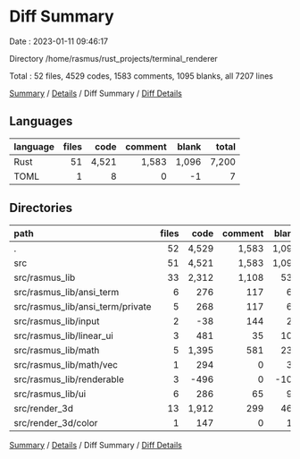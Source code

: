 # Diff Summary

Date : 2023-01-11 09:46:17

Directory /home/rasmus/rust_projects/terminal_renderer

Total : 52 files,  4529 codes, 1583 comments, 1095 blanks, all 7207 lines

[Summary](results.md) / [Details](details.md) / Diff Summary / [Diff Details](diff-details.md)

## Languages
| language | files | code | comment | blank | total |
| :--- | ---: | ---: | ---: | ---: | ---: |
| Rust | 51 | 4,521 | 1,583 | 1,096 | 7,200 |
| TOML | 1 | 8 | 0 | -1 | 7 |

## Directories
| path | files | code | comment | blank | total |
| :--- | ---: | ---: | ---: | ---: | ---: |
| . | 52 | 4,529 | 1,583 | 1,095 | 7,207 |
| src | 51 | 4,521 | 1,583 | 1,096 | 7,200 |
| src/rasmus_lib | 33 | 2,312 | 1,108 | 530 | 3,950 |
| src/rasmus_lib/ansi_term | 6 | 276 | 117 | 63 | 456 |
| src/rasmus_lib/ansi_term/private | 5 | 268 | 117 | 60 | 445 |
| src/rasmus_lib/input | 2 | -38 | 144 | 20 | 126 |
| src/rasmus_lib/linear_ui | 3 | 481 | 35 | 102 | 618 |
| src/rasmus_lib/math | 5 | 1,395 | 581 | 238 | 2,214 |
| src/rasmus_lib/math/vec | 1 | 294 | 0 | 36 | 330 |
| src/rasmus_lib/renderable | 3 | -496 | 0 | -100 | -596 |
| src/rasmus_lib/ui | 6 | 286 | 65 | 90 | 441 |
| src/render_3d | 13 | 1,912 | 299 | 469 | 2,680 |
| src/render_3d/color | 1 | 147 | 0 | 15 | 162 |

[Summary](results.md) / [Details](details.md) / Diff Summary / [Diff Details](diff-details.md)